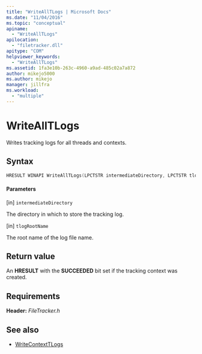 ```yaml
---
title: "WriteAllTLogs | Microsoft Docs"
ms.date: "11/04/2016"
ms.topic: "conceptual"
apiname:
  - "WriteAllTLogs"
apilocation:
  - "filetracker.dll"
apitype: "COM"
helpviewer_keywords:
  - "WriteAllTLogs"
ms.assetid: 1fa3e10b-263c-4960-a9ad-485c02a7a872
author: mikejo5000
ms.author: mikejo
manager: jillfra
ms.workload:
  - "multiple"
---
```

# WriteAllTLogs
Writes tracking logs for all threads and contexts.

## Syntax

```cpp
HRESULT WINAPI WriteAllTLogs(LPCTSTR intermediateDirectory, LPCTSTR tlogRootName);
```

#### Parameters
[in] `intermediateDirectory`

 The directory in which to store the tracking log.

[in] `tlogRootName`

 The root name of the log file name.

## Return value
 An **HRESULT** with the **SUCCEEDED** bit set if the tracking context was created.

## Requirements
 **Header:** *FileTracker.h*

## See also
- [WriteContextTLogs](../msbuild/writecontexttlogs.md)